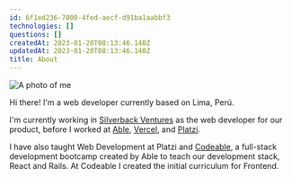```yaml
---
id: 6f1ed236-7000-4fed-aecf-d91ba1aabbf3
technologies: []
questions: []
createdAt: 2023-01-20T08:13:46.140Z
updatedAt: 2023-01-20T08:13:46.140Z
title: About
---
```


![A photo of me](https://photos.collectednotes.com/photos/55/ebdece0b-40ee-4452-ad24-6e96064c2695)

Hi there! I'm a web developer currently based on Lima, Perú.

I'm currently working in [Silverback Ventures](https://silverback.ventures) as the web developer for our product, before I worked at [Able](https://able.co), [Vercel](https://vercel.com), and [Platzi](https://platzi.com).

I have also taught Web Development at Platzi and [Codeable](https://codeable.la), a full-stack development bootcamp created by Able to teach our development stack, React and Rails. At Codeable I created the initial curriculum for Frontend.
